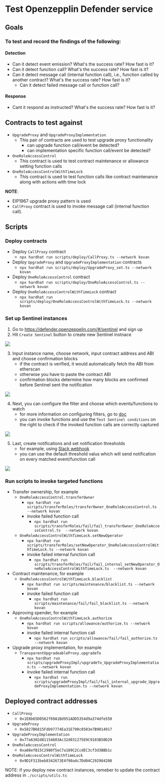 # Test Openzepplin Defender service

## Goals
### To test and record the findings of the following:
#### Detection
- Can it detect event emission? What's the success rate? How fast is it?
- Can it detect function call? What's the success rate? How fast is it?
- Can it detect message call (internal function call), i.e., function called by another contract? What's the success rate? How fast is it?
    - Can it detect failed message call or function call?

#### Response
- Cant it respond as instructed? What's the success rate? How fast is it?

## Contracts to test against

- `UpgradeProxy` and `UpgradeProxyImplementation`
    - This pair of contracts are used to test upgrade proxy functionality
        - can upgrade function call/event be detected?
        - can implementation specific function call/event be detected?
- `OneRoleAccessControl`
    - This contract is used to test contract maintenance or allowance setting function calls
- `OneRoleAccessControlWithTimeLock`
    - This contract is used to test function calls like contract maintenance along with actions with time lock

**NOTE**:
- EIP1967 upgrade proxy pattern is used
- `CallProxy` contract is used to invoke message call (internal function call).
## Scripts

### Deploy contracts

- Deploy `CallProxy` contract
    - `npx hardhat run scripts/deploy/CallProxy.ts --network kovan`
- Deploy `UpgradeProxy` and `UpgradeProxyImplementation` contracts
    - `npx hardhat run scripts/deploy/UpgradeProxy_set.ts --network kovan`
- Deploy `OneRoleAccessControl` contract
    - `npx hardhat run scripts/deploy/OneRoleAccessControl.ts --network kovan`
- Deploy `OneRoleAccessControlWithTimeLock` contract
    - `npx hardhat run scripts/deploy/OneRoleAccessControlWithTimeLock.ts --network kovan`

### Set up Sentinel instances
1. Go to https://defender.openzeppelin.com/#/sentinel and sign up
2. Hit `Create Sentinel` button to create new Sentinel instnace

![](./imgs/create.png)

3. Input instance name, choose network, input contract address and ABI and choose confirmation blocks
    - if the contract is verified, it would automatically fetch the ABI from etherscan
    - otherwise you have to paste the contract ABI
    - confirmation blocks determine how many blocks are confirmed before Sentinel sent the notification

![](./imgs/info.png)

4. Next, you can configure the filter and choose which events/functions to watch
    - for more information on configuring filters, go to [doc](https://docs.openzeppelin.com/defender/sentinel#matching-rules)
    - you can invoke functions and use the `Test Sentinel conditions` on the right to check if the invoked function calls are correctly captured

![](./imgs/conditions.png)

5. Last, create notifications and set notification thresholds
    - for example, using [Slack webhook](https://api.slack.com/messaging/webhooks)
    - you can use the default threshold valus which will send notification on every matched event/function call

![](./imgs/notifications.png)

### Run scripts to invoke targeted functions

- Transfer ownership, for example
    - `OneRoleAccessControl.transferOwner`
        - `npx hardhat run scripts/transferRoles/transferOwner_OneRoleAccessControl.ts --network kovan`
        - invoke failed function call
            - `npx hardhat run scripts/transferRoles/fail/fail_transferOwner_OneRoleAccessControl.ts  --network kovan`
    - `OneRoleAccessControlWithTimeLock.setNewOperator`
        - `npx hardhat run scripts/transferRoles/setNewOperator_OneRoleAccessControlWithTimeLock.ts --network kovan`
        - invoke failed internal function call
            - `npx hardhat run scripts/transferRoles/fail/fail_internal_setNewOperator_OneRoleAccessControlWithTimeLock.ts  --network kovan`
- Contract maintenance, for example
    - `OneRoleAccessControlWithTimeLock.blacklist`
        - `npx hardhat run scripts/maintenance/blacklist.ts --network kovan`
        - invoke failed function call
            - `npx hardhat run scripts/maintenance/fail/fail_blacklist.ts --network kovan`
- Approving spender, for example
    - `OneRoleAccessControlWithTimeLock.authorize`
        - `npx hardhat run scripts/allowance/authorize.ts --network kovan`
        - invoke failed internal function call
            - `npx hardhat run scripts/allowance/fail/fail_authorize.ts --network kovan`
- Upgrade proxy implementation, for example
    - `TransparentUpgradeableProxy.upgradeTo`
        - `npx hardhat run scripts/upgradeProxyImpl/upgradeTo_UpgradeProxyImplementation.ts --network kovan`
        - invoke failed internal function call
            - `npx hardhat run scripts/upgradeProxyImpl/fail/fail_internal_upgrade_UpgradeProxyImplementation.ts --network kovan`

## Deployed contract addresses

- `CallProxy`
    - `0x1E8b65D0562f89A1Bd951ADD5354d9a374dfe550`
- `UpgradeProxy`
    - `0x5827B6815Fdb97774Ea31E790c8503e7B9014917`
- `UpgradeProxyImplementation`
    - `0x77a6302d81154603Ac32d031275E9C9103B50D29`
- `OneRoleAccessControl`
    - `0xa88efB15C2980f5eC7a189C2CcdEC3cf3d3BBb1c`
- `OneRoleAccessControlWithTimeLock`
    - `0x9D1F313beb8342673E4f90a4c7Dd04C292984208`

NOTE: if you deploy new contract instances, remeber to update the contract address in `./scripts/utils.ts`